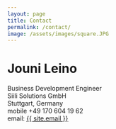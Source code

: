 ```yaml
---
layout: page
title: Contact
permalink: /contact/
image: /assets/images/square.JPG
---
```



<h1>Jouni Leino</h1>

<p>
	Business Development Engineer<br/>
	Siili Solutions GmbH<br/>
	Stuttgart, Germany<br/>
	mobile +49 170 604 19 62<br/>
	email: <a href="mailto:{{ site.email }}">{{ site.email }}</a><br/>
</p>
